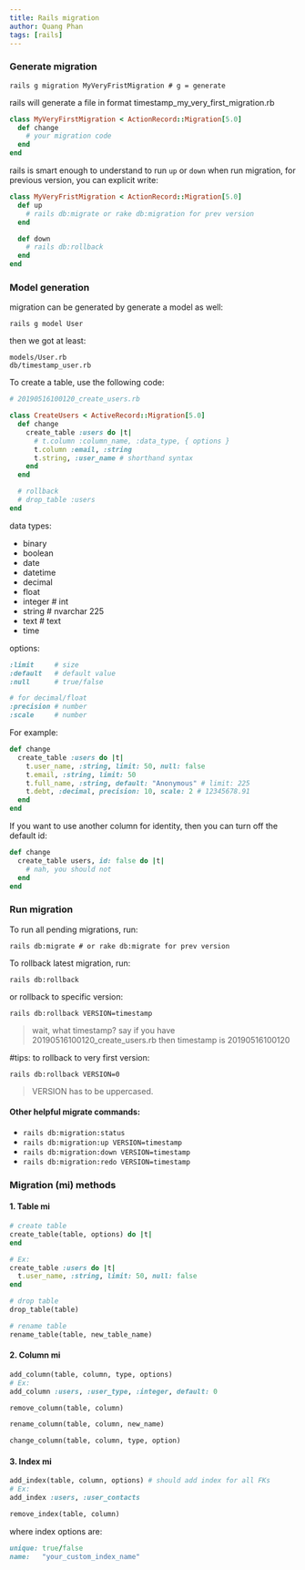 ```yaml
---
title: Rails migration
author: Quang Phan
tags: [rails]
---
```


### Generate migration

```
rails g migration MyVeryFristMigration # g = generate
```

rails will generate a file in format timestamp_my_very_first_migration.rb

```rb
class MyVeryFirstMigration < ActionRecord::Migration[5.0]
  def change
    # your migration code
  end
end
```

rails is smart enough to understand to run `up` or `down` when run migration, for previous version, you can explicit write:

```rb
class MyVeryFristMigration < ActionRecord::Migration[5.0]
  def up
    # rails db:migrate or rake db:migration for prev version
  end

  def down
    # rails db:rollback
  end
end
```

### Model generation

migration can be generated by generate a model as well:

```
rails g model User
```

then we got at least:

```
models/User.rb
db/timestamp_user.rb
```

To create a table, use the following code:

```rb
# 20190516100120_create_users.rb

class CreateUsers < ActiveRecord::Migration[5.0]
  def change
    create_table :users do |t|
      # t.column :column_name, :data_type, { options }
      t.column :email, :string
      t.string, :user_name # shorthand syntax
    end
  end

  # rollback
  # drop_table :users
end
```

data types:
- binary  
- boolean
- date
- datetime
- decimal
- float
- integer  # int
- string   # nvarchar 225
- text     # text
- time

options:

```rb
:limit     # size
:default   # default value
:null      # true/false

# for decimal/float
:precision # number
:scale     # number
```

For example:

```rb
def change
  create_table :users do |t|
    t.user_name, :string, limit: 50, null: false
    t.email, :string, limit: 50
    t.full_name, :string, default: "Anonymous" # limit: 225
    t.debt, :decimal, precision: 10, scale: 2 # 12345678.91
  end
end
```

If you want to use another column for identity, then you can turn off the default id:

```rb
def change
  create_table users, id: false do |t|
    # nah, you should not
  end
end
```

### Run migration

To run all pending migrations, run:

```
rails db:migrate # or rake db:migrate for prev version
```

To rollback latest migration, run:

```
rails db:rollback
```

or rollback to specific version:

```
rails db:rollback VERSION=timestamp
```

> wait, what timestamp? say if you have 20190516100120_create_users.rb then timestamp is 20190516100120

#tips: to rollback to very first version:

```
rails db:rollback VERSION=0
```

> VERSION has to be uppercased.

#### Other helpful migrate commands:

- `rails db:migration:status`  
- `rails db:migration:up VERSION=timestamp`  
- `rails db:migration:down VERSION=timestamp`  
- `rails db:migration:redo VERSION=timestamp`  

### Migration (mi) methods

#### 1. Table mi

```rb
# create table
create_table(table, options) do |t|
end

# Ex:
create_table :users do |t|
  t.user_name, :string, limit: 50, null: false
end

# drop table
drop_table(table)

# rename table
rename_table(table, new_table_name)
```

#### 2. Column mi

```rb
add_column(table, column, type, options)
# Ex:
add_column :users, :user_type, :integer, default: 0

remove_column(table, column)

rename_column(table, column, new_name)

change_column(table, column, type, option)
```

#### 3. Index mi

```rb
add_index(table, column, options) # should add index for all FKs
# Ex:
add_index :users, :user_contacts

remove_index(table, column)
```

where index options are:

```rb
unique: true/false
name:   "your_custom_index_name"
```
